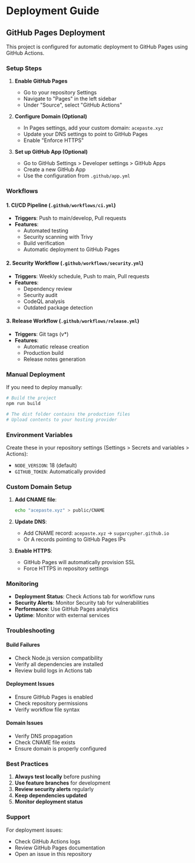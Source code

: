 # Deployment Guide

## GitHub Pages Deployment

This project is configured for automatic deployment to GitHub Pages using GitHub Actions.

### Setup Steps

1. **Enable GitHub Pages**
   - Go to your repository Settings
   - Navigate to "Pages" in the left sidebar
   - Under "Source", select "GitHub Actions"

2. **Configure Domain (Optional)**
   - In Pages settings, add your custom domain: `acepaste.xyz`
   - Update your DNS settings to point to GitHub Pages
   - Enable "Enforce HTTPS"

3. **Set up GitHub App (Optional)**
   - Go to GitHub Settings > Developer settings > GitHub Apps
   - Create a new GitHub App
   - Use the configuration from `.github/app.yml`

### Workflows

#### 1. CI/CD Pipeline (`.github/workflows/ci.yml`)
- **Triggers**: Push to main/develop, Pull requests
- **Features**:
  - Automated testing
  - Security scanning with Trivy
  - Build verification
  - Automatic deployment to GitHub Pages

#### 2. Security Workflow (`.github/workflows/security.yml`)
- **Triggers**: Weekly schedule, Push to main, Pull requests
- **Features**:
  - Dependency review
  - Security audit
  - CodeQL analysis
  - Outdated package detection

#### 3. Release Workflow (`.github/workflows/release.yml`)
- **Triggers**: Git tags (v*)
- **Features**:
  - Automatic release creation
  - Production build
  - Release notes generation

### Manual Deployment

If you need to deploy manually:

```bash
# Build the project
npm run build

# The dist folder contains the production files
# Upload contents to your hosting provider
```

### Environment Variables

Create these in your repository settings (Settings > Secrets and variables > Actions):

- `NODE_VERSION`: 18 (default)
- `GITHUB_TOKEN`: Automatically provided

### Custom Domain Setup

1. **Add CNAME file**:
   ```bash
   echo "acepaste.xyz" > public/CNAME
   ```

2. **Update DNS**:
   - Add CNAME record: `acepaste.xyz` → `sugarcypher.github.io`
   - Or A records pointing to GitHub Pages IPs

3. **Enable HTTPS**:
   - GitHub Pages will automatically provision SSL
   - Force HTTPS in repository settings

### Monitoring

- **Deployment Status**: Check Actions tab for workflow runs
- **Security Alerts**: Monitor Security tab for vulnerabilities
- **Performance**: Use GitHub Pages analytics
- **Uptime**: Monitor with external services

### Troubleshooting

#### Build Failures
- Check Node.js version compatibility
- Verify all dependencies are installed
- Review build logs in Actions tab

#### Deployment Issues
- Ensure GitHub Pages is enabled
- Check repository permissions
- Verify workflow file syntax

#### Domain Issues
- Verify DNS propagation
- Check CNAME file exists
- Ensure domain is properly configured

### Best Practices

1. **Always test locally** before pushing
2. **Use feature branches** for development
3. **Review security alerts** regularly
4. **Keep dependencies updated**
5. **Monitor deployment status**

### Support

For deployment issues:
- Check GitHub Actions logs
- Review GitHub Pages documentation
- Open an issue in this repository




